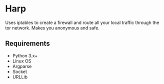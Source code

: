 # Harp
Uses iptables to create a firewall and route all your local traffic through the tor network. Makes you anonymous and safe.

## Requirements
* Python 3.x+
* Linux OS
* Argparse
* Socket
* URLLib
